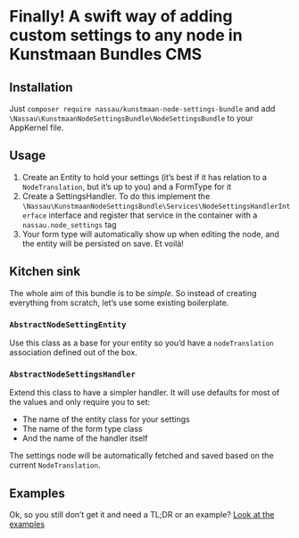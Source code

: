 # Finally! A swift way of adding custom settings to any node in Kunstmaan Bundles CMS

## Installation

Just `composer require nassau/kunstmaan-node-settings-bundle` and add `\Nassau\KunstmaanNodeSettingsBundle\NodeSettingsBundle` to your AppKernel file.

## Usage

1. Create an Entity to hold your settings (it’s best if it has relation to a `NodeTranslation`, but it’s up to you) and a FormType for it
2. Create a SettingsHandler. To do this implement the `\Nassau\KunstmaanNodeSettingsBundle\Services\NodeSettingsHandlerInterface` interface and register that service in the container with a `nassau.node_settings` tag
3. Your form type will automatically show up when editing the node, and the entity will be persisted on save. Et voilà!

## Kitchen sink

The whole aim of this bundle is to be *simple*. So instead of creating everything from scratch, let’s use some existing boilerplate.

### `AbstractNodeSettingEntity`

Use this class as a base for your entity so you’d have a `nodeTranslation` association defined out of the box.
 
### `AbstractNodeSettingsHandler`

Extend this class to have a simpler handler. It will use defaults for most of the values and only require you to set:

 * The name of the entity class for your settings
 * The name of the form type class
 * And the name of the handler itself
 
The settings node will be automatically fetched and saved based on the current `NodeTranslation`.


## Examples

Ok, so you still don’t get it and need a TL;DR or an example? [Look at the examples](examples/)
